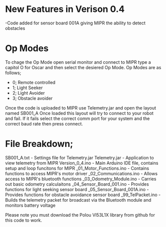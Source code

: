 # New Features in Verison 0.4

-Code added for sensor board 001A giving MIPR the ability to detect obstacles

# Op Modes

To chage the Op Mode open serial monitor and connect to MIPR type a capitol O for Oscar and then select the desiered Op Mode. 
Op Modes are as follows;

- 0; Remote controlled
- 1; Light Seeker
- 2; Light Avoider
- 3; Obstacle avoider

Once the code is uploaded to MIPR use Telemetry.jar and open the layout named SB001_A
Once loaded this layout will try to connect to your robot and fail. If it fails select the
correct comm port for your system and the correct baud rate then press connect.

# File Breakdown;

SB001_A.txt - Settings file for Telemetry.jar
Telemetry.jar - Application to view telemetry from MIPR
Version_0_4.ino - Main Arduino IDE file, contains setup and loop funcitons for MIPR
_01_Motor_Functions.ino - Contains functions to access MIPR's motor driver
_02_Communications.ino - Allows access to MIPR's bluetooth functions
_03_Odometry_Module.ino - Carries out basic odometry calculaitons
_04_Sensor_Board_001.ino - Provides functions for light seeking sensor board
_05_Sensor_Board_001A.ino - Provides functions for obstacle avoidance sensor board
_99_TelPacket.ino - Builds the telemetry packet for broadcast via the Bluetooth module and monitors battery voltage

Please note you must download the Polou Vl53L1X library from github for this code to work.
